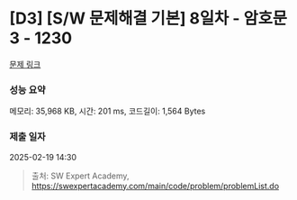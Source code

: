 # [D3] [S/W 문제해결 기본] 8일차 - 암호문3 - 1230 

[문제 링크](https://swexpertacademy.com/main/code/problem/problemDetail.do?contestProbId=AV14zIwqAHwCFAYD) 

### 성능 요약

메모리: 35,968 KB, 시간: 201 ms, 코드길이: 1,564 Bytes

### 제출 일자

2025-02-19 14:30



> 출처: SW Expert Academy, https://swexpertacademy.com/main/code/problem/problemList.do